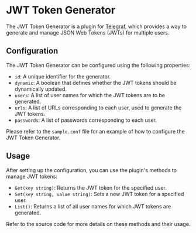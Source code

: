 # JWT Token Generator

The JWT Token Generator is a plugin for [Telegraf](https://www.influxdata.com/time-series-platform/telegraf/), which provides a way to generate and manage JSON Web Tokens (JWTs) for multiple users.

## Configuration

The JWT Token Generator can be configured using the following properties:

- `id`: A unique identifier for the generator.
- `dynamic`: A boolean that defines whether the JWT tokens should be dynamically updated.
- `users`: A list of user names for which the JWT tokens are to be generated.
- `urls`: A list of URLs corresponding to each user, used to generate the JWT tokens.
- `passwords`: A list of passwords corresponding to each user.

Please refer to the `sample.conf` file for an example of how to configure the JWT Token Generator.

## Usage

After setting up the configuration, you can use the plugin's methods to manage JWT tokens:

- `Get(key string)`: Returns the JWT token for the specified user.
- `Set(key string, value string)`: Sets a new JWT token for a specified user.
- `List()`: Returns a list of all user names for which JWT tokens are generated.

Refer to the source code for more details on these methods and their usage.

